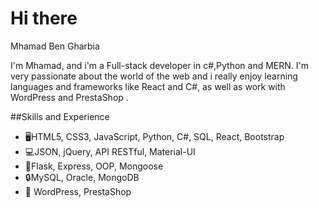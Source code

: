 # Hi there 

Mhamad Ben Gharbia

I'm Mhamad, and i'm a Full-stack developer in c#,Python and MERN. I'm very passionate about the world of the web and i really enjoy learning languages and frameworks like React and C#, as well as work with WordPress and PrestaShop .

##Skills and Experience
<ul>
  <li>🖥️HTML5, CSS3, JavaScript, Python, C#, SQL, React, Bootstrap</li>
  <li>💻JSON, jQuery, API RESTful, Material-UI</li>
  <li>📱Flask, Express, OOP, Mongoose</li>
  <li>🔒MySQL, Oracle, MongoDB</li>
  <li>🧿 WordPress, PrestaShop</li>
</ul>
 


